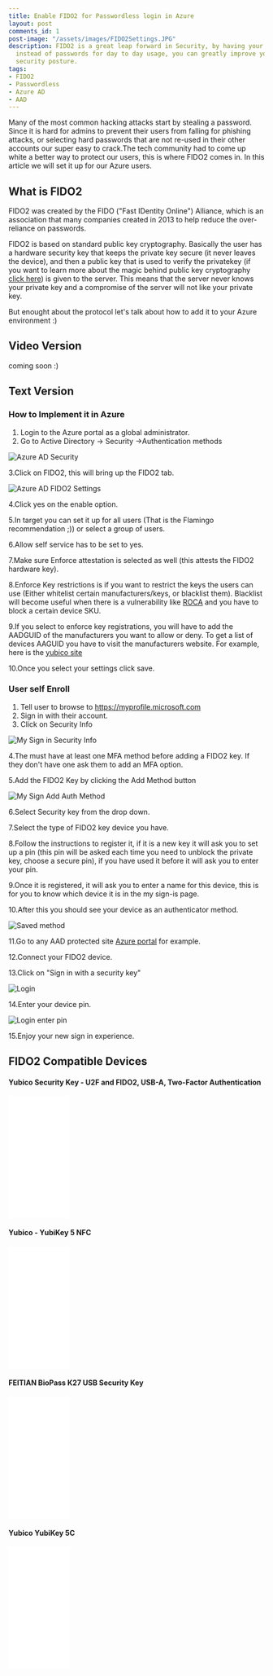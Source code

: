 ```yaml
---
title: Enable FIDO2 for Passwordless login in Azure
layout: post
comments_id: 1
post-image: "/assets/images/FIDO2Settings.JPG"
description: FIDO2 is a great leap forward in Security, by having your users use this
  instead of passwords for day to day usage, you can greatly improve your company's
  security posture.
tags:
- FIDO2
- Passwordless
- Azure AD
- AAD
---
```


Many of the most common hacking attacks start by stealing a password. Since it is hard for admins to prevent their users from falling for phishing attacks, or selecting hard passwords that are not re-used in their other accounts our super easy to crack.The tech community had to come up white a better way to protect our users, this is where FIDO2 comes in.  In this article we will set it up for our Azure users. 
## What is FIDO2
FIDO2 was created by the FIDO ("Fast IDentity Online")  Alliance, which is an association that many companies created in 2013 to help reduce the over-reliance on passwords. 

FIDO2 is based on  standard public key cryptography. Basically the user has a hardware security key that keeps the private key secure (it never leaves the device), and then a public key that is used to verify the privatekey (if you want to learn more about the magic behind public key cryptography [click here](https://engineering.purdue.edu/kak/compsec/NewLectures/Lecture12.pdf)) is given to the server. This means that the server never knows your private key and a compromise of the server will not like your private key.

But enought about the protocol let's talk about how to add it to your Azure environment :)
## Video Version
coming soon :)

## Text Version
### How to Implement it in Azure
1. Login to the Azure portal as a global administrator.
2. Go to Active Directory -> Security ->Authentication methods

![Azure AD Security](/assets/images/Security.png)

3.Click on FIDO2, this will bring up the FIDO2 tab.

![Azure AD FIDO2 Settings](/assets/images/FIDO2Settings.JPG)

4.Click yes on the enable option. 

5.In target you can set it up for all users (That is the Flamingo recommendation ;)) or select a group of users. 

6.Allow self service has to be set to yes. 

7.Make sure Enforce attestation is selected as well (this attests the FIDO2 hardware key).

8.Enforce Key restrictions is if you want to  restrict the keys the users can use (Either whitelist certain manufacturers/keys, or 
blacklist them). Blacklist will become useful when there is a vulnerability like [ROCA](https://en.wikipedia.org/wiki/ROCA_vulnerability) and you have to block a certain device SKU. 

9.If you select to enforce key registrations, you will have to add the AADGUID of the manufacturers you want to allow or deny. To get a list of devices AAGUID you have to visit the manufacturers website. For example, here is the [yubico site ](https://support.yubico.com/hc/en-us/articles/360016648959-YubiKey-Hardware-FIDO2-AAGUIDs)

10.Once you select your settings click save. 

### User self Enroll
1. Tell user to browse to  https://myprofile.microsoft.com
2. Sign in with their account. 
3. Click on Security Info

![My Sign in Security Info](/assets/images/mysigningsecurityinfo.png)

4.The must have at least one MFA method before adding a FIDO2 key. If they don't have one ask them to add an MFA option. 

5.Add the FIDO2 Key by clicking the Add Method button

![My Sign Add Auth Method](/assets/images/addauthmethod.png)

6.Select Security key from the drop down. 

7.Select the type of FIDO2 key device you have.

8.Follow the instructions to register it, if it is a new key it will ask you to set up a pin (this pin will be asked each time you need to unblock the private key, choose a secure pin), if you have used it before it will ask you to enter your pin.

9.Once it is registered, it will ask you to enter a name for this device, this is for you to know which device it is in the my sign-is page.

10.After this you should see your device as an authenticator method. 

![Saved method](/assets/images/savedyubi.png)

11.Go to any AAD protected site [Azure portal](https://portal.azure.com/) for example.

12.Connect your FIDO2 device.

13.Click on "Sign in with a security key"

![Login](/assets/images/estspage.png)

14.Enter your device pin. 

![Login enter pin](/assets/images/loginpin.jpg)

15.Enjoy your new sign in experience.

## FIDO2 Compatible Devices
#### Yubico Security Key - U2F and FIDO2, USB-A, Two-Factor Authentication
<iframe style="width:120px;height:240px;" marginwidth="0" marginheight="0" scrolling="no" frameborder="0" src="//ws-na.amazon-adsystem.com/widgets/q?ServiceVersion=20070822&OneJS=1&Operation=GetAdHtml&MarketPlace=US&source=ac&ref=qf_sp_asin_til&ad_type=product_link&tracking_id=codingflaming-20&marketplace=amazon&region=US&placement=B07BYSB7FK&asins=B07BYSB7FK&linkId=1018d6b26adb081ad6ec31558354f58b&show_border=false&link_opens_in_new_window=false&price_color=333333&title_color=0066c0&bg_color=ffffff">
    </iframe>

#### Yubico - YubiKey 5 NFC 
<iframe style="width:120px;height:240px;" marginwidth="0" marginheight="0" scrolling="no" frameborder="0" src="//ws-na.amazon-adsystem.com/widgets/q?ServiceVersion=20070822&OneJS=1&Operation=GetAdHtml&MarketPlace=US&source=ac&ref=qf_sp_asin_til&ad_type=product_link&tracking_id=codingflaming-20&marketplace=amazon&region=US&placement=B07HBD71HL&asins=B07HBD71HL&linkId=cb3fb4d0c4c69e2cb3f0626ba6724e65&show_border=false&link_opens_in_new_window=false&price_color=333333&title_color=0066c0&bg_color=ffffff">
    </iframe>

#### FEITIAN BioPass K27 USB Security Key 
<iframe style="width:120px;height:240px;" marginwidth="0" marginheight="0" scrolling="no" frameborder="0" src="//ws-na.amazon-adsystem.com/widgets/q?ServiceVersion=20070822&OneJS=1&Operation=GetAdHtml&MarketPlace=US&source=ac&ref=qf_sp_asin_til&ad_type=product_link&tracking_id=codingflaming-20&marketplace=amazon&region=US&placement=B07CHH2NHH&asins=B07CHH2NHH&linkId=1e8833d0c497696cbb9caa5e452b1ab5&show_border=false&link_opens_in_new_window=false&price_color=333333&title_color=0066c0&bg_color=ffffff">
    </iframe>
		
#### Yubico YubiKey 5C
<iframe style="width:120px;height:240px;" marginwidth="0" marginheight="0" scrolling="no" frameborder="0" src="//ws-na.amazon-adsystem.com/widgets/q?ServiceVersion=20070822&OneJS=1&Operation=GetAdHtml&MarketPlace=US&source=ac&ref=qf_sp_asin_til&ad_type=product_link&tracking_id=codingflaming-20&marketplace=amazon&region=US&placement=B07HBCTYP1&asins=B07HBCTYP1&linkId=f21502ba2c855045a8c8bd9b05a15235&show_border=false&link_opens_in_new_window=false&price_color=333333&title_color=0066c0&bg_color=ffffff">
    </iframe>